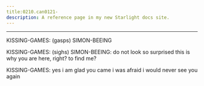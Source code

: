 ```yaml
---
title:0210.can0121-
description: A reference page in my new Starlight docs site.
---
```

----- 
KISSING-GAMES: (gasps) SIMON-BEEING
 
KISSING-GAMES: (sighs) 
SIMON-BEEING: do not look so surprised
 this is why you are here, right? 
 to find me? 


KISSING-GAMES: yes
 i am glad you came
 i was afraid i would never see you again
 
